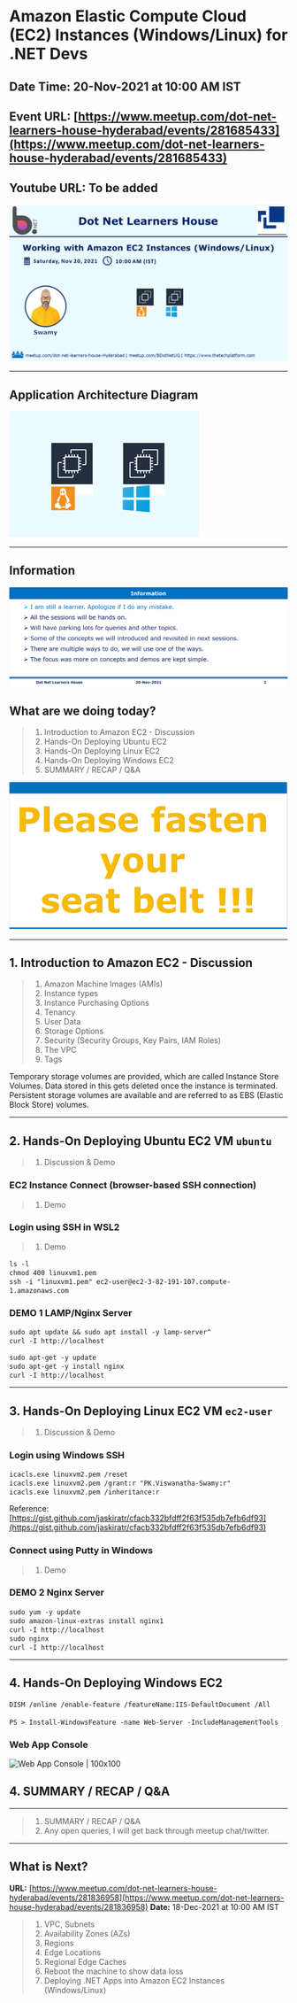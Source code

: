 # Amazon Elastic Compute Cloud (EC2) Instances (Windows/Linux) for .NET Devs

## Date Time: 20-Nov-2021 at 10:00 AM IST

## Event URL: [https://www.meetup.com/dot-net-learners-house-hyderabad/events/281685433](https://www.meetup.com/dot-net-learners-house-hyderabad/events/281685433)

## Youtube URL: To be added

![Viswanatha Swamy P K |150x150](./documentation/images/ViswanathaSwamyPK.PNG)

---

## Application Architecture Diagram

![Application Architecture 10-Nov-2021 |150x150](./documentation/images/AppArchitecture.PNG)

---


## Information

![Information | 100x100](./documentation/images/Information.PNG)

## What are we doing today?

> 1. Introduction to Amazon EC2 - Discussion
> 1. Hands-On Deploying Ubuntu EC2
> 1. Hands-On Deploying Linux EC2
> 1. Hands-On Deploying Windows EC2
> 1. SUMMARY / RECAP / Q&A


![Seat Belt | 100x100](./documentation/images/SeatBelt.PNG)

---

## 1. Introduction to Amazon EC2 - Discussion
> 1. Amazon Machine Images (AMIs)
> 1. Instance types
> 1. Instance Purchasing Options
> 1. Tenancy
> 1. User Data
> 1. Storage Options
> 1. Security (Security Groups, Key Pairs, IAM Roles)
> 1. The VPC
> 1. Tags

Temporary storage volumes are provided, which are called Instance Store Volumes.  Data stored in this gets deleted once the instance is terminated. Persistent storage volumes are available and are referred to as EBS (Elastic Block Store) volumes.

---

## 2. Hands-On Deploying Ubuntu EC2 VM `ubuntu`
> 1. Discussion & Demo

### EC2 Instance Connect (browser-based SSH connection)
> 1. Demo

### Login using SSH in WSL2
> 1. Demo

```
ls -l
chmod 400 linuxvm1.pem
ssh -i "linuxvm1.pem" ec2-user@ec2-3-82-191-107.compute-1.amazonaws.com
```

### DEMO 1 LAMP/Nginx Server

```
sudo apt update && sudo apt install -y lamp-server^
curl -I http://localhost
```

```
sudo apt-get -y update
sudo apt-get -y install nginx
curl -I http://localhost

```

---

## 3. Hands-On Deploying Linux EC2 VM `ec2-user`
> 1. Discussion & Demo

### Login using Windows SSH

```
icacls.exe linuxvm2.pem /reset
icacls.exe linuxvm2.pem /grant:r "PK.Viswanatha-Swamy:r"
icacls.exe linuxvm2.pem /inheritance:r
```

Reference: [https://gist.github.com/jaskiratr/cfacb332bfdff2f63f535db7efb6df93](https://gist.github.com/jaskiratr/cfacb332bfdff2f63f535db7efb6df93)

### Connect using Putty in Windows
> 1. Demo

### DEMO 2 Nginx Server

```
sudo yum -y update
sudo amazon-linux-extras install nginx1
curl -I http://localhost
sudo nginx
curl -I http://localhost
```

---

## 4. Hands-On Deploying Windows EC2


```
DISM /online /enable-feature /featureName:IIS-DefaultDocument /All

PS > Install-WindowsFeature -name Web-Server -IncludeManagementTools
```

### Web App Console
![Web App Console | 100x100](./documentation/images/WebAppConsole.PNG)

## 4. SUMMARY / RECAP / Q&A

---

> 1. SUMMARY / RECAP / Q&A
> 2. Any open queries, I will get back through meetup chat/twitter.

---

## What is Next? 

**URL:** [https://www.meetup.com/dot-net-learners-house-hyderabad/events/281836958](https://www.meetup.com/dot-net-learners-house-hyderabad/events/281836958)
**Date:** 18-Dec-2021 at 10:00 AM IST

> 1. VPC, Subnets
> 1. Availability Zones (AZs)
> 1. Regions
> 1. Edge Locations
> 1. Regional Edge Caches
> 1. Reboot the machine to show data loss
> 1. Deploying .NET Apps into Amazon EC2 Instances (Windows/Linux)
